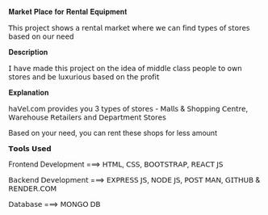 𝐌𝐚𝐫𝐤𝐞𝐭 𝐏𝐥𝐚𝐜𝐞 𝐟𝐨𝐫 𝐑𝐞𝐧𝐭𝐚𝐥 𝐄𝐪𝐮𝐢𝐩𝐦𝐞𝐧𝐭

𝖳𝗁𝗂𝗌 𝗉𝗋𝗈𝗃𝖾𝖼𝗍 𝗌𝗁𝗈𝗐𝗌 𝖺 𝗋𝖾𝗇𝗍𝖺𝗅 𝗆𝖺𝗋𝗄𝖾𝗍 𝗐𝗁𝖾𝗋𝖾 𝗐𝖾 𝖼𝖺𝗇 𝖿𝗂𝗇𝖽 𝗍𝗒𝗉𝖾𝗌 𝗈𝖿 𝗌𝗍𝗈𝗋𝖾𝗌 𝖻𝖺𝗌𝖾𝖽 𝗈𝗇 𝗈𝗎𝗋 𝗇𝖾𝖾𝖽

𝐃𝐞𝐬𝐜𝐫𝐢𝐩𝐭𝐢𝐨𝐧

𝖨 𝗁𝖺𝗏𝖾 𝗆𝖺𝖽𝖾 𝗍𝗁𝗂𝗌 𝗉𝗋𝗈𝗃𝖾𝖼𝗍 𝗈𝗇 𝗍𝗁𝖾 𝗂𝖽𝖾𝖺 𝗈𝖿 𝗆𝗂𝖽𝖽𝗅𝖾 𝖼𝗅𝖺𝗌𝗌 𝗉𝖾𝗈𝗉𝗅𝖾 𝗍𝗈 𝗈𝗐𝗇 𝗌𝗍𝗈𝗋𝖾𝗌 𝖺𝗇𝖽 𝖻𝖾 𝗅𝗎𝗑𝗎𝗋𝗂𝗈𝗎𝗌 𝖻𝖺𝗌𝖾𝖽 𝗈𝗇 𝗍𝗁𝖾 𝗉𝗋𝗈𝖿𝗂𝗍

𝐄𝐱𝐩𝐥𝐚𝐧𝐚𝐭𝐢𝐨𝐧 

𝗁𝖺𝖵𝖾𝗅.𝖼𝗈𝗆 𝗉𝗋𝗈𝗏𝗂𝖽𝖾𝗌 𝗒𝗈𝗎 3 𝗍𝗒𝗉𝖾𝗌 𝗈𝖿 𝗌𝗍𝗈𝗋𝖾𝗌 - 𝖬𝖺𝗅𝗅𝗌 & 𝖲𝗁𝗈𝗉𝗉𝗂𝗇𝗀 𝖢𝖾𝗇𝗍𝗋𝖾, 𝖶𝖺𝗋𝖾𝗁𝗈𝗎𝗌𝖾 𝖱𝖾𝗍𝖺𝗂𝗅𝖾𝗋𝗌 𝖺𝗇𝖽 𝖣𝖾𝗉𝖺𝗋𝗍𝗆𝖾𝗇𝗍 𝖲𝗍𝗈𝗋𝖾𝗌

Based on your need, you can rent these shops for less amount 

𝗧𝗼𝗼𝗹𝘀 𝗨𝘀𝗲𝗱 

Frontend Development ===> 𝖧𝖳𝖬𝖫, 𝖢𝖲𝖲, 𝖡𝖮𝖮𝖳𝖲𝖳𝖱𝖠𝖯, 𝖱𝖤𝖠𝖢𝖳 𝖩𝖲

𝖡𝖺𝖼𝗄𝖾𝗇𝖽 𝖣𝖾𝗏𝖾𝗅𝗈𝗉𝗆𝖾𝗇𝗍 ===> 𝖤𝖷𝖯𝖱𝖤𝖲𝖲 𝖩𝖲, 𝖭𝖮𝖣𝖤 𝖩𝖲, 𝖯𝖮𝖲𝖳 𝖬𝖠𝖭, 𝖦𝖨𝖳𝖧𝖴𝖡 & 𝖱𝖤𝖭𝖣𝖤𝖱.𝖢𝖮𝖬

𝖣𝖺𝗍𝖺𝖻𝖺𝗌𝖾 ===> 𝖬𝖮𝖭𝖦𝖮 𝖣𝖡

